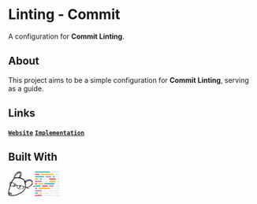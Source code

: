 # Linting - Commit

A configuration for **Commit Linting**.

## About

This project aims to be a simple configuration for **Commit Linting**, serving as a guide.

## Links

**[`Website`](https://alexbleggi.netlify.app/docs/projects/linting-commit)** **[`Implementation`](https://alexbleggi.netlify.app/docs/projects/linting-commit/implementation)**

## Built With

<div style="display: inline_block">
  <a href="https://editorconfig.org/" target="_blank">
    <img align="center" alt="EditorConfig" height="50" width="50" src="https://github.com/alexbjr369/alexbjr369/blob/main/icons/editorconfig.png">
  </a>
  <a href="https://prettier.io/" target="_blank">
    <img align="center" alt="Prettier" height="50" width="50" src="https://github.com/alexbjr369/alexbjr369/blob/main/icons/prettier.svg">
  </a>
</div>
